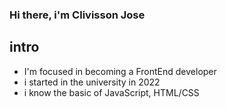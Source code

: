 ### Hi there, i'm Clivisson Jose

## intro

- I'm focused in becoming a FrontEnd developer
- i started in the university in 2022
- i know the basic of 
  JavaScript, HTML/CSS

